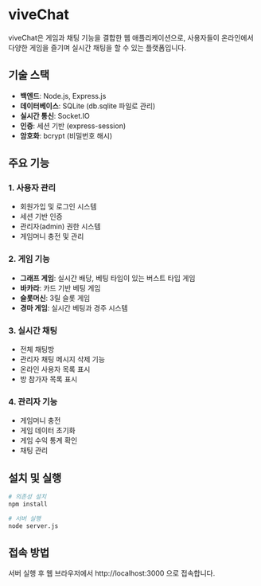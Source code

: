 # viveChat

viveChat은 게임과 채팅 기능을 결합한 웹 애플리케이션으로, 사용자들이 온라인에서 다양한 게임을 즐기며 실시간 채팅을 할 수 있는 플랫폼입니다.

## 기술 스택
- **백엔드**: Node.js, Express.js
- **데이터베이스**: SQLite (db.sqlite 파일로 관리)
- **실시간 통신**: Socket.IO
- **인증**: 세션 기반 (express-session)
- **암호화**: bcrypt (비밀번호 해시)

## 주요 기능

### 1. 사용자 관리
- 회원가입 및 로그인 시스템
- 세션 기반 인증
- 관리자(admin) 권한 시스템
- 게임머니 충전 및 관리

### 2. 게임 기능
- **그래프 게임**: 실시간 배당, 베팅 타임이 있는 버스트 타입 게임
- **바카라**: 카드 기반 베팅 게임
- **슬롯머신**: 3릴 슬롯 게임
- **경마 게임**: 실시간 베팅과 경주 시스템

### 3. 실시간 채팅
- 전체 채팅방
- 관리자 채팅 메시지 삭제 기능
- 온라인 사용자 목록 표시
- 방 참가자 목록 표시

### 4. 관리자 기능
- 게임머니 충전
- 게임 데이터 초기화
- 게임 수익 통계 확인
- 채팅 관리

## 설치 및 실행
```bash
# 의존성 설치
npm install

# 서버 실행
node server.js
```

## 접속 방법
서버 실행 후 웹 브라우저에서 http://localhost:3000 으로 접속합니다.
